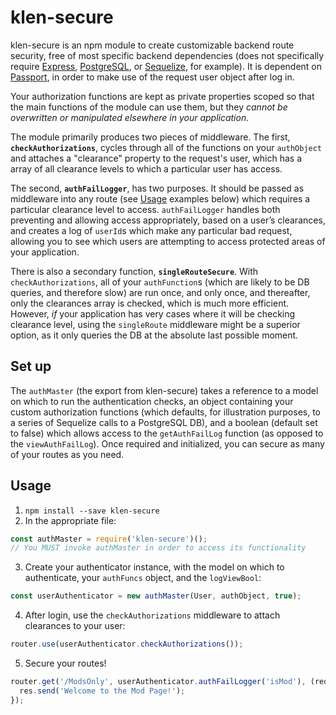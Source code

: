 # klen-secure

klen-secure is an npm module to create customizable backend route security, free of most specific backend dependencies (does not specifically require [Express](https://www.npmjs.com/package/express), [PostgreSQL](https://www.postgresql.org/), or [Sequelize](https://www.npmjs.com/package/sequelize), for example). It is dependent on [Passport](https://www.npmjs.com/package/passport), in order to make use of the request user object after log in.

Your authorization functions are kept as private properties scoped so that the main functions of the module can use them, but they *cannot be overwritten or manipulated elsewhere in your application.*

The module primarily produces two pieces of middleware. The first, **`checkAuthorizations`**, cycles through all of the functions on your `authObject` and attaches a "clearance" property to the request's user, which has a array of all clearance levels to which a particular user has access.

The second, **`authFailLogger`**, has two purposes. It should be passed as middleware into any route (see [Usage](#usage) examples below) which requires a particular clearance level to access. `authFailLogger` handles both preventing and allowing access appropriately, based on a user’s clearances, and creates a log of `userId`s which make any particular bad request, allowing you to see which users are attempting to access protected areas of your application.

There is also a secondary function, **`singleRouteSecure`**. With `checkAuthorizations`, all of your `authFunction`s (which are likely to be DB queries, and therefore slow) are run once, and only once, and thereafter, only the clearances array is checked, which is much more efficient. However, _if_ your application has very cases where it will be checking clearance level, using the `singleRoute` middleware might be a superior option, as it only queries the DB at the absolute last possible moment.

## Set up

The `authMaster` (the export from klen-secure) takes a reference to a model on which to run the authentication checks, an object containing your custom authorization functions (which defaults, for illustration purposes, to a series of Sequelize calls to a PostgreSQL DB), and a boolean (default set to false) which allows access to the `getAuthFailLog` function (as opposed to the `viewAuthFailLog`). Once required and initialized, you can secure as many of your routes as you need.

## Usage

1. `npm install --save klen-secure`
2. In the appropriate file:<br>
``` js
const authMaster = require('klen-secure')();
// You MUST invoke authMaster in order to access its functionality
```
3. Create your authenticator instance, with the model on which to authenticate, your `authFuncs` object, and the `logViewBool`:
``` js
const userAuthenticator = new authMaster(User, authObject, true);
```
4. After login, use the `checkAuthorizations` middleware to attach clearances to your user:
``` js
router.use(userAuthenticator.checkAuthorizations());
```
5. Secure your routes!
``` js
router.get('/ModsOnly', userAuthenticator.authFailLogger('isMod'), (req, res,next) => {
  res.send('Welcome to the Mod Page!');
});
```
